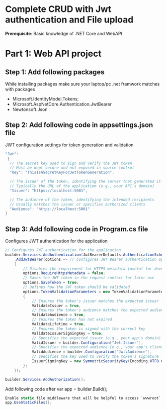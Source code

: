 # Complete CRUD with Jwt authentication and File upload

**Prerequisite**: Basic knowledge of .NET Core and WebAPI
# Part 1: Web API project

## Step 1: Add following packages
While installing packages make sure your laptop/pc .net framwork matches with packages
 - Microsoft.IdentityModel.Tokens;
 - Microsoft.AspNetCore.Authentication.JwtBearer
 - Newtonsoft.Json

## Step 2: Add following code in appsettings.json file 
JWT configuration settings for token generation and validation
```csharp
"Jwt": 
 {
  // The secret key used to sign and verify the JWT token
  // Must be kept secure and not exposed in source control
  "Key": "ThisIsASecretKeyForJwtTokenGeneration",

  // The issuer of the token, identifying the server that generated it
  // Typically the URL of the application (e.g., your API's domain)
  "Issuer": "https://localhost:5001",

  // The audience of the token, identifying the intended recipients
  // Usually matches the issuer or specifies authorized clients
  "Audience": "https://localhost:5001"
}
```

## Step 3: Add following code in Program.cs file
Configures JWT authentication for the application
```csharp
// Configures JWT authentication for the application
builder.Services.AddAuthentication(JwtBearerDefaults.AuthenticationScheme) // Sets JWT Bearer as the default authentication scheme
    .AddJwtBearer(options => // Configures JWT Bearer authentication options
    {
        // Disables the requirement for HTTPS metadata (useful for development; enable in production)
        options.RequireHttpsMetadata = false;
        // Saves the JWT token in the request context for later use
        options.SaveToken = true;
        // Defines how the JWT token should be validated
        options.TokenValidationParameters = new TokenValidationParameters
        {
            // Ensures the token's issuer matches the expected issuer
            ValidateIssuer = true,
            // Ensures the token's audience matches the expected audience
            ValidateAudience = true,
            // Ensures the token has not expired
            ValidateLifetime = true,
            // Ensures the token is signed with the correct key
            ValidateIssuerSigningKey = true,
            // Specifies the expected issuer (e.g., your app's domain)
            ValidIssuer = builder.Configuration["Jwt:Issuer"],
            // Specifies the expected audience (e.g., your app's clients)
            ValidAudience = builder.Configuration["Jwt:Audience"],
            // Specifies the key used to verify the token's signature
            IssuerSigningKey = new SymmetricSecurityKey(Encoding.UTF8.GetBytes(builder.Configuration["Jwt:Key"]))
        };
    });

builder.Services.AddAuthorization();
```
Add following code after   var app = builder.Build();
```csharp
Enable static file middleware that will be helpful to access `wwwroot` folder.
app.UseStaticFiles();
```
